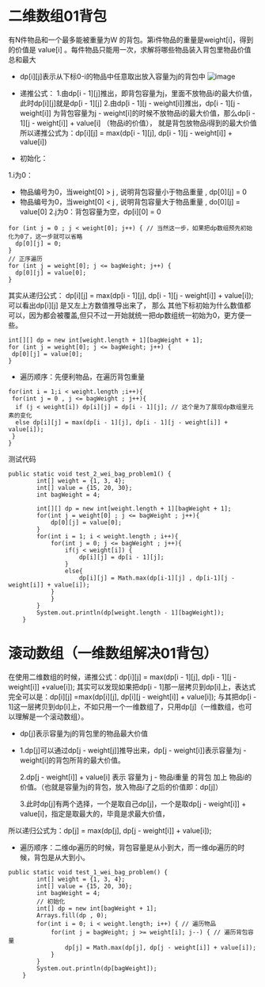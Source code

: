 # 二维数组01背包
有N件物品和⼀个最多能被重量为W 的背包。第i件物品的重量是weight[i]，得到的价值是
value[i] 。每件物品只能⽤⼀次，求解将哪些物品装⼊背包⾥物品价值总和最⼤
 - dp[i][j]表示从下标0-i的物品中任意取出放入容量为j的背包中
 ![image](https://user-images.githubusercontent.com/88364565/198483251-331b86a6-9bd1-4130-8386-14d0d709f8c9.png)

 - 递推公式：
 1.由dp[i - 1][j]推出，即背包容量为j，⾥⾯不放物品i的最⼤价值，此时dp[i][j]就是dp[i - 1][j]
 2.由dp[i - 1][j - weight[i]]推出，dp[i - 1][j - weight[i]] 为背包容量为j - weight[i]的时候不放物品i的最⼤价值，那么dp[i - 1][j - weight[i]] + value[i] （物品i的价值），
就是背包放物品i得到的最⼤价值
所以递推公式为：dp[i][j] = max(dp[i - 1][j], dp[i - 1][j - weight[i]] + value[i])
 - 初始化：
 
 1.i为0： 
  - 物品编号为0，当weight[0] > j , 说明背包容量小于物品重量 , dp[0][j] = 0
  - 物品编号为0，当weight[0] < j , 说明背包容量大于物品重量 , do[0][j] = value[0]
 2.j为0：背包容量为空，dp[i][0] = 0
```
for (int j = 0 ; j < weight[0]; j++) { // 当然这⼀步，如果把dp数组预先初始化为0了，这⼀步就可以省略
  dp[0][j] = 0;
}
// 正序遍历
for (int j = weight[0]; j <= bagWeight; j++) {
  dp[0][j] = value[0];
}
```
其实从递归公式： dp[i][j] = max(dp[i - 1][j], dp[i - 1][j - weight[i]] + value[i]); 可以看出dp[i][j] 是又左上⽅数值推导出来了，
那么 其他下标初始为什么数值都可以，因为都会被覆盖,但只不过⼀开始就统⼀把dp数组统⼀初始为0，更⽅便⼀些。
```
int[][] dp = new int[weight.length + 1][bagWeight + 1];
for (int j = weight[0]; j <= bagWeight; j++) {
 dp[0][j] = value[0];
}
```
 - 遍历顺序：先便利物品，在遍历背包重量
```
for(int i = 1;i < weight.length ;i++){
 for(int j = 0 , j <= bagWeight ; j++){
  if (j < weight[i]) dp[i][j] = dp[i - 1][j]; // 这个是为了展现dp数组⾥元素的变化
  else dp[i][j] = max(dp[i - 1][j], dp[i - 1][j - weight[i]] + value[i]);
 }
}
```
测试代码
```
public static void test_2_wei_bag_problem1() {
        int[] weight = {1, 3, 4};
        int[] value = {15, 20, 30};
        int bagWeight = 4;

        int[][] dp = new int[weight.length + 1][bagWeight + 1];
        for(int j = weight[0] ; j <= bagWeight ; j++){
            dp[0][j] = value[0];
        }
        for(int i = 1; i < weight.length ; i++){
            for(int j = 0; j <= bagWeight ; j++){
                if(j < weight[i]) {
                    dp[i][j] = dp[i - 1][j];
                }
                else{
                    dp[i][j] = Math.max(dp[i-1][j] , dp[i-1][j - weight[i]] + value[i]);
            }
            }
        }
        System.out.println(dp[weight.length - 1][bagWeight]);
    }
```
# 滚动数组（一维数组解决01背包）
在使⽤⼆维数组的时候，递推公式：dp[i][j] = max(dp[i - 1][j], dp[i - 1][j - weight[i]] +value[i]);
其实可以发现如果把dp[i - 1]那⼀层拷贝到dp[i]上，表达式完全可以是：dp[i][j] =max(dp[i][j], dp[i][j - weight[i]] + value[i]);
与其把dp[i - 1]这⼀层拷贝到dp[i]上，不如只⽤⼀个⼀维数组了，只⽤dp[j]（⼀维数组，也可以理解是⼀个滚动数组）。
 - dp[j]表示容量为j的背包里的物品最大价值
 - 1.dp[j]可以通过dp[j - weight[j]]推导出来，dp[j - weight[i]]表⽰容量为j - weight[i]的背包所背的最⼤价值。
   
   2.dp[j - weight[i]] + value[i] 表⽰ 容量为 j - 物品i重量 的背包 加上 物品i的价值。（也就是容量为j的背包，放⼊物品i了之后的价值即：dp[j]）
     
   3.此时dp[j]有两个选择，⼀个是取⾃⼰dp[j]，⼀个是取dp[j - weight[i]] + value[i]，指定是取最⼤的，毕竟是求最⼤价值，

所以递归公式为：dp[j] = max(dp[j], dp[j - weight[i]] + value[i]);
 - 遍历顺序：⼆维dp遍历的时候，背包容量是从⼩到⼤，⽽⼀维dp遍历的时候，背包是从⼤到⼩。
```
public static void test_1_wei_bag_problem() {
        int[] weight = {1, 3, 4};
        int[] value = {15, 20, 30};
        int bagWeight = 4;
        // 初始化
        int[] dp = new int[bagWeight + 1];
        Arrays.fill(dp , 0);
        for(int i = 0; i < weight.length; i++) { // 遍历物品
            for(int j = bagWeight; j >= weight[i]; j--) { // 遍历背包容量
                dp[j] = Math.max(dp[j], dp[j - weight[i]] + value[i]);
            }
        }
        System.out.println(dp[bagWeight]);
    }
```















